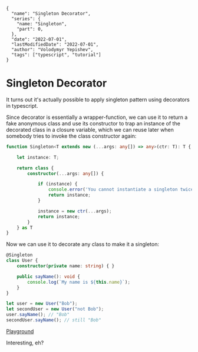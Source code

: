 ```ic-metadata
{
  "name": "Singleton Decorator",
  "series": {
    "name: "Singleton",
    "part": 0,
  },
  "date": "2022-07-01",
  "lastModifiedDate": "2022-07-01",
  "author": "Volodymyr Yepishev",
  "tags": ["typescript", "tutorial"]
}
```

# Singleton Decorator

It turns out it's actually possible to apply singleton pattern using decorators in typescript.

Since decorator is essentially a wrapper-function, we can use it to return a fake anonymous class and use its constructor
to trap an instance of the decorated class in a closure variable, which we can reuse later when somebody tries to invoke
the class constructor again:
```typescript
function Singleton<T extends new (...args: any[]) => any>(ctr: T): T {

    let instance: T;

    return class {
        constructor(...args: any[]) {

            if (instance) {
                console.error('You cannot instantiate a singleton twice!');
                return instance;
            }

            instance = new ctr(...args);
            return instance;
        }
    } as T
}
```

Now we can use it to decorate any class to make it a singleton:
```typescript
@Singleton
class User {
    constructor(private name: string) { }

    public sayName(): void {
        console.log(`My name is ${this.name}`);
    }
}

let user = new User("Bob");
let secondUser = new User("not Bob");
user.sayName(); // "Bob"
secondUser.sayName(); // still "Bob"
```

[Playground](https://www.typescriptlang.org/play?jsx=0#code/GYVwdgxgLglg9mABAZRmA5gGwKZQQHgBVFsAPKbMAEwGdExsB3RACgDoOBDAJ3RoC5EnMAE8A2gF0AlIgC8APiGj5LaN0GEpGxAG8AUHsSIcURGhpRhEbBoDcBo91whuSCJk406+o0YgILbhBoOG52Ll4BJXFpXQdfIxhgVnNLSGwZHwTffzAaOBw2bG5uUJYAcgBNOBBECGEwOFNU4VhOCiFEGjQsXAREKEYYawBCcql7bN8nKBckFvTJ7IBfeISF6zl6JjqoMI42Hj4Jw2yZubM8tOslo1W7oTpCPVW9AAFUDBMEPXdPOgAqjRinE-AE9sE8GEAA7cGAAN3a2HonAAtjYunseplEK8jNCQAAjTDDLqcEQAOTR2BYWkQ8LgMCooJyAQK2DYmDg6BYAAMALIiFHosx0AAkOigAAsYDQ2GBqcteSc7i8DCZECBgdwtgxmEDiiwAEQAITghKNJw1wNyVANOtk2312uNjVMZotJy1xTYNHJVPRtPsNoQdu1vv91KDQA)

Interesting, eh?